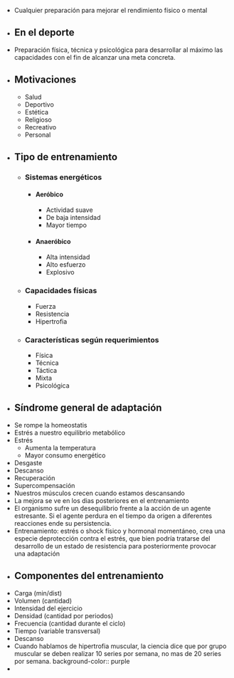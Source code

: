 - Cualquier preparación para mejorar el rendimiento físico o mental
- ## En el deporte
- Preparación física, técnica y psicológica para desarrollar al máximo las capacidades con el fin de alcanzar una meta concreta.
- ## Motivaciones
	- Salud
	- Deportivo
	- Estética
	- Religioso
	- Recreativo
	- Personal
- ## Tipo de entrenamiento
	- ### Sistemas energéticos
		- #### Aeróbico
			- Actividad suave
			- De baja intensidad
			- Mayor tiempo
		- #### Anaeróbico
			- Alta intensidad
			- Alto esfuerzo
			- Explosivo
	- ### Capacidades físicas
		- Fuerza
		- Resistencia
		- Hipertrofia
	- ### Características según requerimientos
		- Física
		- Técnica
		- Táctica
		- Mixta
		- Psicológica
- ## Síndrome general de adaptación
- Se rompe la homeostatis
- Estrés a nuestro equilibrio metabólico
- Estrés
	- Aumenta la temperatura
	- Mayor consumo energético
- Desgaste
- Descanso
- Recuperación
- Supercompensación
- Nuestros músculos crecen cuando estamos descansando
- La mejora se ve en los dias posteriores en el entrenamiento
- El organismo sufre un desequilibrio frente a la acción de un agente estresante. Si el agente perdura en el tiempo da origen a diferentes reacciones ende su persistencia.
- Entrenamiento: estrés o shock físico y hormonal momentáneo, crea una especie deprotección contra el estrés, que bien podría tratarse del desarrollo de un estado de resistencia para posteriormente provocar una adaptación
- ## Componentes del entrenamiento
- Carga  (min/dist)
- Volumen (cantidad)
- Intensidad del ejercicio
- Densidad (cantidad por periodos)
- Frecuencia (cantidad durante el ciclo)
- Tiempo (variable transversal)
- Descanso
- Cuando hablamos de hipertrofia muscular, la ciencia dice que por grupo muscular se deben realizar 10 series por semana, no mas de 20 series por semana.
  background-color:: purple
-